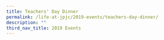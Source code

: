 ```yaml
---
title: Teachers' Day Dinner
permalink: /life-at-jpjc/2019-events/teachers-day-dinner/
description: ""
third_nav_title: 2019 Events
---
```

